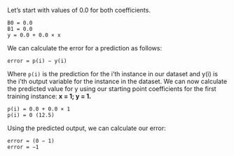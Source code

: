 Let’s start with values of 0.0 for both coefficients.

```
B0 = 0.0
B1 = 0.0
y = 0.0 + 0.0 × x
```

We can calculate the error for a prediction as follows:

```
error = p(i) − y(i)
```

Where `p(i)` is the prediction for the i’th instance in our dataset and y(i) is the i’th output
variable for the instance in the dataset. We can now calculate the predicted value for y using
our starting point coefficients for the first training instance: **x = 1; y = 1.**

```
p(i) = 0.0 + 0.0 × 1
p(i) = 0 (12.5)
```

Using the predicted output, we can calculate our error:

```
error = (0 − 1)
error = −1
```


